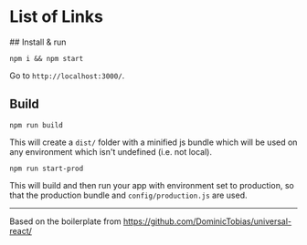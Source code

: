 # List of Links

## Install & run

```
npm i && npm start
```

Go to `http://localhost:3000/`.

## Build

```
npm run build
```

This will create a `dist/` folder with a minified js bundle which will be used on any environment which isn't undefined (i.e. not local).

```
npm run start-prod
```

This will build and then run your app with environment set to production, so that the production bundle and `config/production.js` are used.

---

Based on the boilerplate from https://github.com/DominicTobias/universal-react/